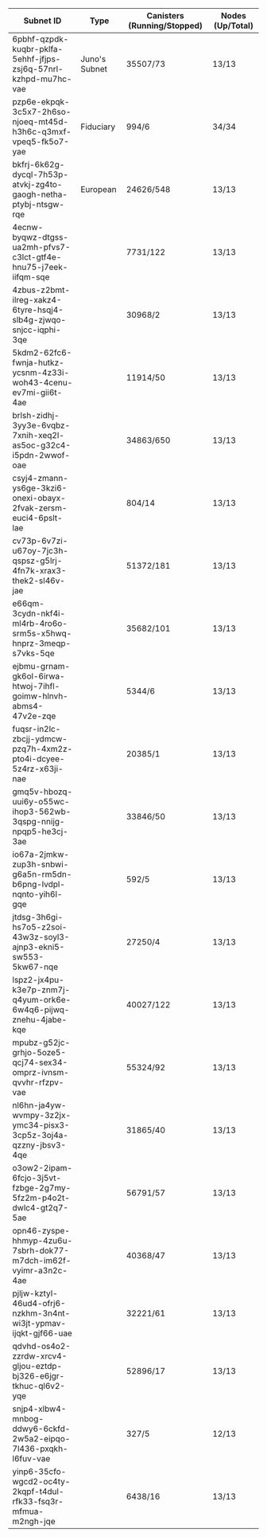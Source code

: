 | Subnet ID                                                       | Type          | Canisters (Running/Stopped) | Nodes (Up/Total) |
| --------------------------------------------------------------- | ------------- | --------------------------- | ---------------- |
| 6pbhf-qzpdk-kuqbr-pklfa-5ehhf-jfjps-zsj6q-57nrl-kzhpd-mu7hc-vae | Juno's Subnet | 35507/73                    | 13/13            |
| pzp6e-ekpqk-3c5x7-2h6so-njoeq-mt45d-h3h6c-q3mxf-vpeq5-fk5o7-yae | Fiduciary     | 994/6                       | 34/34            |
| bkfrj-6k62g-dycql-7h53p-atvkj-zg4to-gaogh-netha-ptybj-ntsgw-rqe | European      | 24626/548                   | 13/13            |
| 4ecnw-byqwz-dtgss-ua2mh-pfvs7-c3lct-gtf4e-hnu75-j7eek-iifqm-sqe |               | 7731/122                    | 13/13            |
| 4zbus-z2bmt-ilreg-xakz4-6tyre-hsqj4-slb4g-zjwqo-snjcc-iqphi-3qe |               | 30968/2                     | 13/13            |
| 5kdm2-62fc6-fwnja-hutkz-ycsnm-4z33i-woh43-4cenu-ev7mi-gii6t-4ae |               | 11914/50                    | 13/13            |
| brlsh-zidhj-3yy3e-6vqbz-7xnih-xeq2l-as5oc-g32c4-i5pdn-2wwof-oae |               | 34863/650                   | 13/13            |
| csyj4-zmann-ys6ge-3kzi6-onexi-obayx-2fvak-zersm-euci4-6pslt-lae |               | 804/14                      | 13/13            |
| cv73p-6v7zi-u67oy-7jc3h-qspsz-g5lrj-4fn7k-xrax3-thek2-sl46v-jae |               | 51372/181                   | 13/13            |
| e66qm-3cydn-nkf4i-ml4rb-4ro6o-srm5s-x5hwq-hnprz-3meqp-s7vks-5qe |               | 35682/101                   | 13/13            |
| ejbmu-grnam-gk6ol-6irwa-htwoj-7ihfl-goimw-hlnvh-abms4-47v2e-zqe |               | 5344/6                      | 13/13            |
| fuqsr-in2lc-zbcjj-ydmcw-pzq7h-4xm2z-pto4i-dcyee-5z4rz-x63ji-nae |               | 20385/1                     | 13/13            |
| gmq5v-hbozq-uui6y-o55wc-ihop3-562wb-3qspg-nnijg-npqp5-he3cj-3ae |               | 33846/50                    | 13/13            |
| io67a-2jmkw-zup3h-snbwi-g6a5n-rm5dn-b6png-lvdpl-nqnto-yih6l-gqe |               | 592/5                       | 13/13            |
| jtdsg-3h6gi-hs7o5-z2soi-43w3z-soyl3-ajnp3-ekni5-sw553-5kw67-nqe |               | 27250/4                     | 13/13            |
| lspz2-jx4pu-k3e7p-znm7j-q4yum-ork6e-6w4q6-pijwq-znehu-4jabe-kqe |               | 40027/122                   | 13/13            |
| mpubz-g52jc-grhjo-5oze5-qcj74-sex34-omprz-ivnsm-qvvhr-rfzpv-vae |               | 55324/92                    | 13/13            |
| nl6hn-ja4yw-wvmpy-3z2jx-ymc34-pisx3-3cp5z-3oj4a-qzzny-jbsv3-4qe |               | 31865/40                    | 13/13            |
| o3ow2-2ipam-6fcjo-3j5vt-fzbge-2g7my-5fz2m-p4o2t-dwlc4-gt2q7-5ae |               | 56791/57                    | 13/13            |
| opn46-zyspe-hhmyp-4zu6u-7sbrh-dok77-m7dch-im62f-vyimr-a3n2c-4ae |               | 40368/47                    | 13/13            |
| pjljw-kztyl-46ud4-ofrj6-nzkhm-3n4nt-wi3jt-ypmav-ijqkt-gjf66-uae |               | 32221/61                    | 13/13            |
| qdvhd-os4o2-zzrdw-xrcv4-gljou-eztdp-bj326-e6jgr-tkhuc-ql6v2-yqe |               | 52896/17                    | 13/13            |
| snjp4-xlbw4-mnbog-ddwy6-6ckfd-2w5a2-eipqo-7l436-pxqkh-l6fuv-vae |               | 327/5                       | 12/13            |
| yinp6-35cfo-wgcd2-oc4ty-2kqpf-t4dul-rfk33-fsq3r-mfmua-m2ngh-jqe |               | 6438/16                     | 13/13            |
